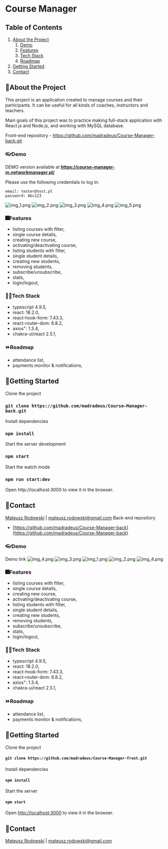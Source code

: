 # Course Manager

## Table of Contents

1. [About the Project](#About-the-Project)
    1. [Demo](#Demo)
    2. [Features](#Features)
    3. [Tech Stack](#Tech-Stack)
    4. [Roadmap](#Roadmap)
2. [Getting Started](#Getting-Started)
3. [Contact](#Contact)

## 📙About the Project

This project is an application created to manage courses and their participants. It
can be useful for all kinds of coaches, instructors and teachers.

Main goals of this project was to practice making full-stack application with React.js and Node.js, and working with
MySQL database.

Front-end repository - https://github.com/madradeus/Course-Manager-back.git

### 👓Demo

DEMO version available at **https://course-manager-m.networkmanager.pl/**

Please use the following credentials to log in:

```
email: tester@test.pl 
password: Abc123
```

![img_1.png](screens/add-new-course.png)
![img_2.png](screens/subscribe-view.png)
![img_3.png](screens/students-list.png)
![img_4.png](screens/stats.png)
![img_5.png](screens/login-page.png)

### 🎆‍Features

- listing courses with filter,
- single course details,
- creating new course,
- activating/deactivating course,
- listing students with filter,
- single student details,
- creating new students,
- removing students,
- subscribe/unsubscribe,
- stats,
- login/logout,

### 🧑‍💻Tech Stack

- typescript 4.9.5,
- react: 18.2.0,
- react-hook-form: 7.43.3,
- react-router-dom: 6.8.2,
- axios": 1.3.4,
- chakra-ui/react 2.5.1,

### ⏩Roadmap

- attendance list,
- payments monitor & notifications,

## 🚀Getting Started

Clone the project

### `git clone https://github.com/madradeus/Course-Manager-back.git`

Install dependencies

### `npm install`

Start the server development

### `npm start`

Start the watch mode

### `npm run start:dev`

Open http://localhost:3000 to view it in the browser.

## 🤝Contact

[Mateusz Rodowski](mailto:mateusz.rodowski@gmail.com?subject=[GitHub]) |
mateusz.rodowski@gmail.com
Back-end repository

- [https://github.com/madradeus/Course-Manager-back](https://github.com/madradeus/Course-Manager-back)

### 👓Demo

Demo link
![img_4.png](screens/stats.png)
![img_3.png](screens/students-list.png)
![img_1.png](screens/add-new-course.png)
![img_2.png](screens/subscribe-view.png)
![img_4.png](screens/login-page.png)

### 🎆‍Features

- listing courses with filter,
- single course details,
- creating new course,
- activating/deactivating course,
- listing students with filter,
- single student details,
- creating new students,
- removing students,
- subscribe/unsubscribe,
- stats,
- login/logout,

### 🧑‍💻Tech Stack

- typescript 4.9.5,
- react: 18.2.0,
- react-hook-form: 7.43.3,
- react-router-dom: 6.8.2,
- axios": 1.3.4,
- chakra-ui/react 2.5.1,

### ⏩Roadmap

- attendance list,
- payments monitor & notifications,

## 🚀Getting Started

Clone the project

#### `git clone https://github.com/madradeus/Course-Manager-front.git`

Install dependencies

#### `npm install`

Start the server

#### `npm start`

Open [http://localhost:3000](http://localhost:3000) to view it in the browser.

## 🤝Contact

[Mateusz Rodowski](mailto:mateusz.rodowski@gmail.com?subject=[GitHub]) |
mateusz.rodowski@gmail.com